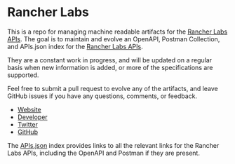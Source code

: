 # Rancher LabsThis is a repo for managing machine readable artifacts for the [Rancher Labs APIs](https://rancher.com). The goal is to maintain and evolve an OpenAPI, Postman Collection, and APIs.json index for the [Rancher Labs APIs](https://rancher.com).They are a constant work in progress, and will be updated on a regular basis when new information is added, or more of the specifications are supported.Feel free to submit a pull request to evolve any of the artifacts, and leave GitHub issues if you have any questions, comments, or feedback.- [Website](https://rancher.com)- [Developer](https://rancher.com)- [Twitter](https://twitter.com/Rancher_Labs)- [GitHub](https://github.com/rancher)The [APIs.json](https://github.com/api-evangelist/rancher-labs/blob/master/apis.json) index provides links to all the relevant links for the Rancher Labs APIs, including the OpenAPI and Postman if they are present.